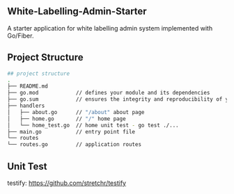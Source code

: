 ## White-Labelling-Admin-Starter

A starter application for white labelling admin system implemented with Go/Fiber.

## Project Structure

```bash
## project structure
.
├── README.md
├── go.mod            // defines your module and its dependencies
├── go.sum            // ensures the integrity and reproducibility of your dependencies
├── handlers
│   ├── about.go      // "/about" about page
│   ├── home.go       // "/" home page
│   └── home_test.go  // home unit test - go test ./...
├── main.go           // entry point file
└── routes
└── routes.go         // application routes
```

## Unit Test

testify: https://github.com/stretchr/testify

